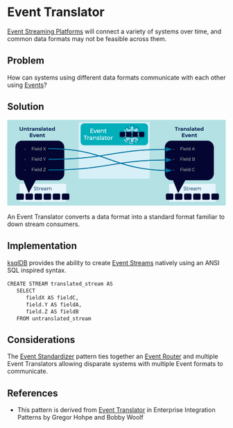 # Event Translator
[Event Streaming Platforms](../event-stream/event-streaming-platform.md) will connect a variety of systems over time, and common data formats may not be feasible across them.

## Problem
How can systems using different data formats communicate with each other using [Events](../event/event.md)?

## Solution
![event-translator](../img/event-translator.png)

An Event Translator converts a data format into a standard format familiar to down stream consumers.

## Implementation
[ksqlDB](https://ksqldb.io) provides the ability to create [Event Streams](../event-stream/event-stream.md) natively using an ANSI SQL inspired syntax.

```
CREATE STREAM translated_stream AS
   SELECT
      fieldX AS fieldC,
      field.Y AS fieldA,
      field.Z AS fieldB
   FROM untranslated_stream
```


## Considerations
The [Event Standardizer](../event-processing/event-standardizer.md) pattern ties together an [Event Router](../event-processing/event-router.md) and multiple Event Translators allowing disparate systems with multiple Event formats to communicate.

## References
* This pattern is derived from [Event Translator](https://www.enterpriseintegrationpatterns.com/patterns/messaging/MessageTranslator.html) in Enterprise Integration Patterns by Gregor Hohpe and Bobby Woolf
